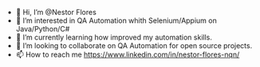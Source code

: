 - 👋 Hi, I’m @Nestor Flores
- 👀 I’m interested in QA Automation whith Selenium/Appium on Java/Python/C#
- 🌱 I’m currently learning how improved my automation skills.
- 💞️ I’m looking to collaborate on QA Automation for open source projects.
- 📫 How to reach me https://www.linkedin.com/in/nestor-flores-nqn/
